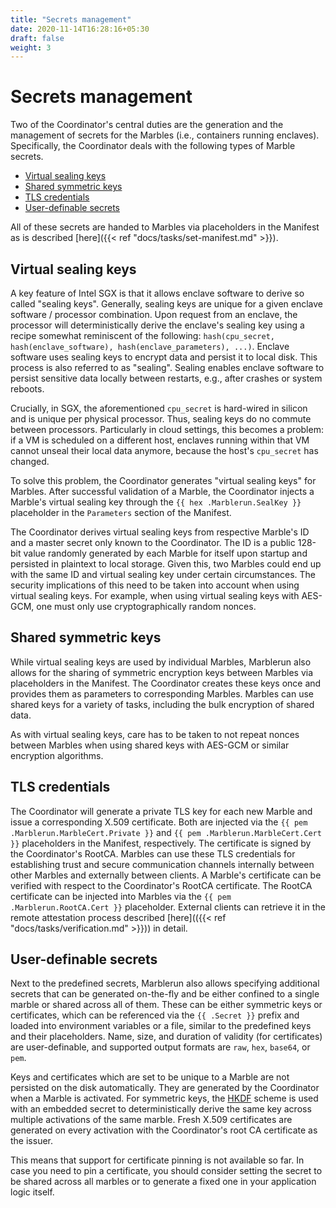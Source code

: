 ```yaml
---
title: "Secrets management"
date: 2020-11-14T16:28:16+05:30
draft: false
weight: 3
---
```


# Secrets management

Two of the Coordinator's central duties are the generation and the management of secrets for the Marbles (i.e., containers running enclaves). Specifically, the Coordinator deals with the following types of Marble secrets.

* [Virtual sealing keys](#virtual-sealing-keys)
* [Shared symmetric keys](#shared-symmetric-keys)
* [TLS credentials](#tls-credentials)
* [User-definable secrets](#user-definable-secrets)

All of these secrets are handed to Marbles via placeholders in the Manifest as is described [here]({{< ref "docs/tasks/set-manifest.md" >}}).

## Virtual sealing keys

A key feature of Intel SGX is that it allows enclave software to derive so called "sealing keys". Generally, sealing keys are unique for a given enclave software / processor combination. Upon request from an enclave, the processor will deterministically derive the enclave's sealing key using a recipe somewhat reminiscent of the following: `hash(cpu_secret, hash(enclave_software), hash(enclave_parameters), ...)`. Enclave software uses sealing keys to encrypt data and persist it to local disk. This process is also referred to as "sealing". Sealing enables enclave software to persist sensitive data locally between restarts, e.g., after crashes or system reboots.

Crucially, in SGX, the aforementioned `cpu_secret` is hard-wired in silicon and is unique per physical processor. Thus, sealing keys do no commute between processors. Particularly in cloud settings, this becomes a problem: if a VM is scheduled on a different host, enclaves running within that VM cannot unseal their local data anymore, because the host's `cpu_secret` has changed.

To solve this problem, the Coordinator generates "virtual sealing keys" for Marbles. After successful validation of a Marble, the Coordinator injects a Marble's virtual sealing key through the `{{ hex .Marblerun.SealKey }}` placeholder in the `Parameters` section of the Manifest.

The Coordinator derives virtual sealing keys from respective Marble's ID and a master secret only known to the Coordinator. The ID is a public 128-bit value randomly generated by each Marble for itself upon startup and persisted in plaintext to local storage. Given this, two Marbles could end up with the same ID and virtual sealing key under certain circumstances. The security implications of this need to be taken into account when using virtual sealing keys. For example, when using virtual sealing keys with AES-GCM, one must only use cryptographically random nonces.

## Shared symmetric keys

While virtual sealing keys are used by individual Marbles, Marblerun also allows for the sharing of symmetric encryption keys between Marbles via placeholders in the Manifest. The Coordinator creates these keys once and provides them as parameters to corresponding Marbles. Marbles can use shared keys for a variety of tasks, including the bulk encryption of shared data.

As with virtual sealing keys, care has to be taken to not repeat nonces between Marbles when using shared keys with AES-GCM or similar encryption algorithms.

## TLS credentials

The Coordinator will generate a private TLS key for each new Marble and issue a corresponding X.509 certificate. Both are injected via the `{{ pem .Marblerun.MarbleCert.Private }}` and `{{ pem .Marblerun.MarbleCert.Cert }}` placeholders in the Manifest, respectively. The certificate is signed by the Coordinator's RootCA. Marbles can use these TLS credentials for establishing trust and secure communication channels internally between other Marbles and externally between clients. A Marble's certificate can be verified with respect to the Coordinator's RootCA certificate. The RootCA certificate can be injected into Marbles via the  `{{ pem .Marblerun.RootCA.Cert }}` placeholder. External clients can retrieve it in the remote attestation process described [here](({{< ref "docs/tasks/verification.md" >}})) in detail.

## User-definable secrets
Next to the predefined secrets, Marblerun also allows specifying additional secrets that can be generated on-the-fly and be either confined to a single marble or shared across all of them. These can be either symmetric keys or certificates, which can be referenced via the `{{ .Secret }}` prefix and loaded into environment variables or a file, similar to the predefined keys and their placeholders. Name, size, and duration of validity (for certificates) are user-definable, and supported output formats are `raw`, `hex`, `base64`, or `pem`.

Keys and certificates which are set to be unique to a Marble are not persisted on the disk automatically. They are generated by the Coordinator when a Marble is activated. For symmetric keys, the [HKDF](https://tools.ietf.org/html/rfc5869) scheme is used with an embedded secret to deterministically derive the same key across multiple activations of the same marble. Fresh X.509 certificates are generated on every activation with the Coordinator's root CA certificate as the issuer. 

This means that support for certificate pinning is not available so far. In case you need to pin a certificate, you should consider setting the secret to be shared across all marbles or to generate a fixed one in your application logic itself.
